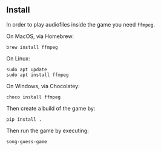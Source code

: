 ## Install

In order to play audiofiles inside the game you need `ffmpeg`.

On MacOS, via Homebrew:
```
brew install ffmpeg
```

On Linux:
```
sudo apt update
sudo apt install ffmpeg
```

On Windows, via Chocolatey:
```
choco install ffmpeg
```

Then create a build of the game by:
```
pip install .
```

Then run the game by executing:
```
song-guess-game
```
